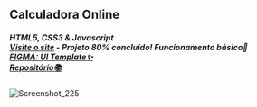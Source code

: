 ## Calculadora Online<br>
##### HTML5, CSS3 & Javascript <br>[Visite o site](https://magical-bavarois-c26cb9.netlify.app/) - Projeto 80% concluído! Funcionamento básico🚧 <br>[FIGMA: UI Template✨](https://www.figma.com/file/RT7ZwzDhLZ8waU1shw2UFL/Calculator-UI-(Community)?node-id=0-1&t=ILKrVBUrAumF7EzR-0)<br> [Repositório📚](https://github.com/Victoritalo/vanillaJS-Projects/tree/main/calculadoraOnline)

![Screenshot_225](https://user-images.githubusercontent.com/108995269/235278920-c2ccb9da-5685-4483-91a1-48fbffc9b6fe.png)
## 